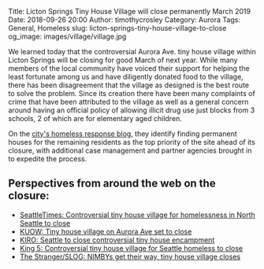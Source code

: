 Title: Licton Springs Tiny House Village will close permanently March 2019
Date: 2018-09-26 20:00
Author: timothycrosley
Category: Aurora
Tags: General, Homeless
slug: licton-springs-tiny-house-village-to-close
og_image: images/village/village.jpg

We learned today that the controversial Aurora Ave. tiny house village within Licton Springs will be closing for good March of next year. While many members of the local community have voiced their support for helping the least fortunate among us and have diligently donated food to the village, there has been disagreement that the village as designed is the best route to solve the problem. Since its creation there have been many complaints of crime that have been attributed to the village as well as a general concern around having an official policy of allowing illicit drug use just blocks from 3 schools, 2 of which are for elementary aged children.

On the [city's homeless response blog](https://homelessness.seattle.gov/tiny-house-village-update-next-steps-for-licton-springs/), they identify finding permanent houses for the remaining residents as the top priority of the site ahead of its closure, with additional case management and partner agencies brought in to expedite the process.

## Perspectives from around the web on the closure:
* [SeattleTimes: Controversial tiny house village for homelessness in North Seattle to close](https://www.seattletimes.com/seattle-news/homeless/controversial-tiny-house-village-for-homelessness-in-north-seattle-to-close/)
* [KUOW: Tiny house village on Aurora Ave set to close](https://www.kuow.org/stories/tiny-house-village-on-aurora-set-to-close)
* [KIRO: Seattle to close controversial tiny house encampment](https://www.kiro7.com/news/local/seattle-to-close-controversial-tiny-house-encampment/841945703)
* [King 5: Controversial tiny house village for Seattle homeless to close](https://www.king5.com/article/news/local/homeless/controversial-tiny-house-village-for-seattle-homeless-to-close/281-598435383)
* [The Stranger/SLOG: NIMBYs get their way, tiny house village closes](https://www.thestranger.com/slog/2018/09/26/32946409/slog-pm-aurora-avenue-tiny-house-village-slated-for-closure-bomb-threat-in-olympia-this-kayaker-got-bitch-slapped-by-nature)
